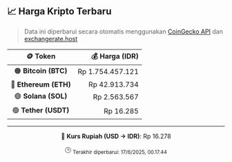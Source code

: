 

<!-- HARGA_KRIPTO -->
## 📈 Harga Kripto Terbaru

> Data ini diperbarui secara otomatis menggunakan [CoinGecko API](https://www.coingecko.com/) dan [exchangerate.host](https://exchangerate.host/)

<div align="center">

| 🪙 Token | 💰 Harga (IDR) |
|:------:|---------------:|
| 🟠 **Bitcoin (BTC)**   | Rp 1.754.457.121 |
| 🔵 **Ethereum (ETH)**  | Rp 42.913.734 |
| 🟣 **Solana (SOL)**    | Rp 2.563.567 |
| 🟢 **Tether (USDT)**   | Rp 16.285 |

---

💱 **Kurs Rupiah (USD → IDR)**: Rp 16.278

🕒 <sub>Terakhir diperbarui: 17/6/2025, 00.17.44</sub>

</div>
<!-- /HARGA_KRIPTO -->